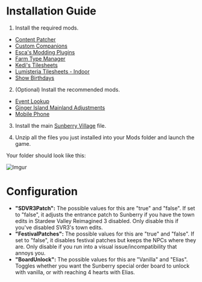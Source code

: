 # Installation Guide
1. Install the required mods.
- [Content Patcher](https://www.nexusmods.com/stardewvalley/mods/1915)
- [Custom Companions](https://www.nexusmods.com/stardewvalley/mods/8626)
- [Esca's Modding Plugins](https://www.nexusmods.com/stardewvalley/mods/9296)
- [Farm Type Manager](https://www.nexusmods.com/stardewvalley/mods/3231)
- [Kedi's Tilesheets](https://www.nexusmods.com/stardewvalley/mods/17370)
- [Lumisteria Tilesheets - Indoor](https://www.nexusmods.com/stardewvalley/mods/9599)
- [Show Birthdays](https://www.nexusmods.com/stardewvalley/mods/7495)

2. (Optional) Install the recommended mods.
- [Event Lookup](https://www.nexusmods.com/stardewvalley/mods/8505)
- [Ginger Island Mainland Adjustments](https://www.nexusmods.com/stardewvalley/mods/10004)
- [Mobile Phone](https://www.nexusmods.com/stardewvalley/mods/6523)

3. Install the main [Sunberry Village](https://www.nexusmods.com/stardewvalley/mods/11111?tab=files) file.

4. Unzip all the files you just installed into your Mods folder and launch the game.

Your folder should look like this: 

![Imgur](https://imgur.com/ZjmpMn3.png)

# Configuration
- **"SDVR3Patch":** The possible values for this are "true" and "false". If set to "false", it adjusts the entrance patch to Sunberry if you have the town edits in Stardew Valley Reimagined 3 disabled. Only disable this if you've disabled SVR3's town edits.
- **"FestivalPatches":** The possible values for this are "true" and "false". If set to "false", it disables festival patches but keeps the NPCs where they are. Only disable if you run into a visual issue/incompatibility that annoys you. 
- **"BoardUnlock":** The possible values for this are "Vanilla" and "Elias". Toggles whether you want the Sunberry special order board to unlock with vanilla, or with reaching 4 hearts with Elias.
